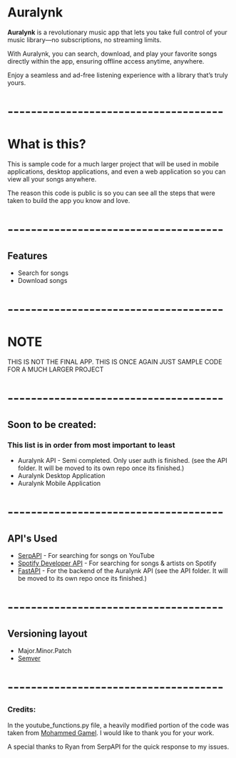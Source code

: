 # Auralynk

**Auralynk** is a revolutionary music app that lets you take full control of your music library—no subscriptions, no streaming limits.

With Auralynk, you can search, download, and play your favorite songs directly within the app, ensuring offline access anytime, anywhere.

Enjoy a seamless and ad-free listening experience with a library that’s truly yours.
# -------------------------------------
# What is this?

This is sample code for a much larger project that will be used in mobile applications, desktop applications, and even a web application so you can view all your songs anywhere.

The reason this code is public is so you can see all the steps that were taken to build the app you know and love.
# -------------------------------------
## Features
- Search for songs
- Download songs
# -------------------------------------
# NOTE
THIS IS NOT THE FINAL APP. THIS IS ONCE AGAIN JUST SAMPLE CODE FOR A MUCH LARGER PROJECT
# -------------------------------------
## Soon to be created:
### This list is in order from most important to least
- Auralynk API - Semi completed. Only user auth is finished. (see the API folder. It will be moved to its own repo once its finished.)
- Auralynk Desktop Application
- Auralynk Mobile Application
# -------------------------------------
## API's Used
- [SerpAPI](https://serpapi.com/) - For searching for songs on YouTube
- [Spotify Developer API](https://developer.spotify.com/) - For searching for songs & artists on Spotify
- [FastAPI](https://fastapi.tiangolo.com/) - For the backend of the Auralynk API (see the API folder. It will be moved to its own repo once its finished.)
# -------------------------------------
## Versioning layout
- Major.Minor.Patch
- [Semver](https://semver.org)
# -------------------------------------
### Credits:
In the youtube_functions.py file, a heavily modified portion of the code was taken from [Mohammed Gamel](https://gist.github.com/Mohammed-Gamal/42089986026b59dce17b317452e10549#file-youtube_downloader-py).
I would like to thank you for your work.

A special thanks to Ryan from SerpAPI for the quick response to my issues.